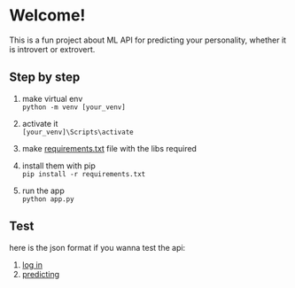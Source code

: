 # Welcome!
This is a fun project about ML API for predicting your personality, whether it is introvert or extrovert.

## Step by step
1. make virtual env <br>
`python -m venv [your_venv]`

2. activate it <br>
`[your_venv]\Scripts\activate`

3. make [requirements.txt](requirements.txt) file with the libs required

4. install them with pip <br>
`pip install -r requirements.txt`

5. run the app <br>
`python app.py`

## Test
here is the json format if you wanna test the api:
1. [log in](test/login.json)
2. [predicting](test/predict.json)